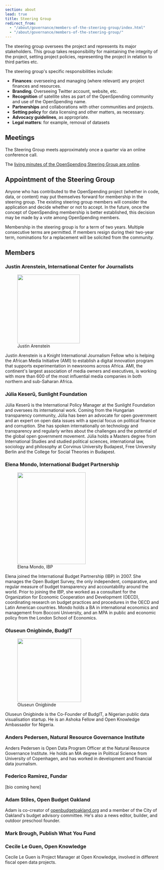 ```yaml
---
section: about
lead: true
title: Steering Group
redirect_from:
  - "/about/governance/members-of-the-steering-group/index.html"
  - "/about/governance/members-of-the-steering-group/"
---
```


The steering group oversees the project and represents its major stakeholders. This group takes responsibility for maintaining the integrity of the project, setting project policies, representing the project in relation to third parties etc.

The steering group's specific responsibilities include:

* **Finances**: overseeing and managing (where relevant) any project finances and resources.
* **Branding**. Overseeing Twitter account, website, etc.
* **Recognition** of satellite sites as part of the OpenSpending community and use of the OpenSpending name.
* **Partnerships** and collaborations with other communities and projects.
* **Setting policy** for data licensing and other matters, as necessary.
* **Advocacy guidelines**, as appropriate.
* **Legal matters**: for example, removal of datasets

## Meetings

The Steering Group meets approximately once a quarter via an online conference call.

The [living minutes of the OpenSpending Steering Group are online](https://docs.google.com/a/okfn.org/document/d/1jCB-RquGYeW9mm466ViucMRjggbCxa0pGZDH5JThcRc/edit).

## Appointment of the Steering Group

Anyone who has contributed to the OpenSpending project (whether in code, data, or content) may put themselves forward for membership in the steering group. The existing steering group members will consider the application and decide whether or not to accept. In the future, once the concept of OpenSpending membership is better established, this decision may be made by a vote among OpenSpending members.

Membership in the steering group is for a term of two years. Multiple consecutive terms are permitted. If members resign during their two-year term, nominations for a replacement will be solicited from the community.

## Members

### Justin Arenstein, International Center for Journalists

<figure>
<img src="http://www.icfj.org/sites/default/files/imagecache/medium/JustinWebsite_0.JPG" alt="" width="204" height="225" />
<figcaption>Justin Arenstein</figcaption>
</figure>

Justin Arenstein is a Knight International Journalism Fellow who is
helping the African Media Initiative (AMI) to establish a digital
innovation program that supports experimentation in newsrooms across
Africa. AMI, the continent's largest association of media owners and
executives, is working with more than 600 of the most influential
media companies in both northern and sub-Saharan Africa.

### Júlia Keserű, Sunlight Foundation

Júlia Keserű is the International Policy Manager at the Sunlight
Foundation and oversees its international work. Coming from the
Hungarian transparency community, Júlia has been an advocate for open
government and an expert on open data issues with a special focus on
political finance and corruption. She has spoken internationally on
technology and transparency and regularly writes about the challenges
and the potential of the global open government movement. Júlia holds
a Masters degree from International Studies and studied political
sciences, international law, sociology and philosophy at Corvinus
University Budapest, Free University Berlin and the College for Social
Theories in Budapest.

### Elena Mondo, International Budget Partnership

<figure>
<img class="wp-image-1900 size-medium" src="{{ site.baseurl }}/img/blog/2014/04/Elena-pic-223x300.jpg" alt="" width="223" height="300" />
<figcaption>Elena Mondo, IBP</figcaption>
</figure>

Elena joined the International Budget Partnership (IBP) in 2007. She
manages the Open Budget Survey, the only independent, comparative, and
regular measure of budget transparency and accountability around the
world. Prior to joining the IBP, she worked as a consultant for the
Organization for Economic Cooperation and Development (OECD),
coordinating research on budget practices and procedures in the OECD
and Latin American countries. Mondo holds a BA in international
economics and management from Bocconi University, and an MPA in public
and economic policy from the London School of Economics.

### Oluseun Onigbinde, BudgIT

<figure>
<img class="  " src="http://under40preneur.com/wp-content/uploads/2013/02/Seun-Onigbinde.jpg" alt="" width="208" height="208" />
<figcaption>Oluseun Onigbinde</figcaption>
</figure>

Oluseun Onigbinde is the Co-Founder of BudgIT, a Nigerian public data
visualisation startup. He is an Ashoka Fellow and Open Knowledge
Ambassador for Nigeria.

### Anders Pedersen, Natural Resource Governance Institute

Anders Pedersen is Open Data Program Officer at the Natural Resource Governance
Institute. He holds an MA degree in Political Science from University of
Copenhagen, and has worked in development and financial data journalism.

### Federico Ramírez, Fundar

[bio coming here]

### Adam Stiles, Open Budget Oakland

Adam is co-creator of <a
href="http://openbudgetoakland.org/">openbudgetoakland.org</a> and a
member of the City of Oakland's budget advisory committee. He's also a
news editor, builder, and outdoor preschool founder.

### Mark Brough, Publish What You Fund

### Cecile Le Guen, Open Knowledge
Cecile Le Guen is Project Manager at Open Knowledge, involved in different fiscal open data projects.
